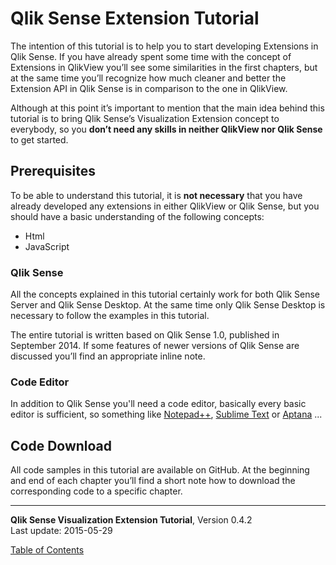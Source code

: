 # Qlik Sense Extension Tutorial



The intention of this tutorial is to help you to start developing Extensions in Qlik Sense. If you have already spent some time with the concept of Extensions in QlikView you’ll see some similarities in the first chapters, but at the same time you’ll recognize how much cleaner and better the Extension API in Qlik Sense is in comparison to the one in QlikView.

Although at this point it’s important to mention that the main idea behind this tutorial is to bring Qlik Sense’s Visualization Extension concept to everybody, so you **don’t need any skills in neither QlikView nor Qlik Sense** to get started.

## Prerequisites
To be able to understand this tutorial, it is **not necessary** that you have already developed any extensions in either QlikView or Qlik Sense, but you should have a basic understanding of the following concepts:

* Html
* JavaScript

### Qlik Sense
All the concepts explained in this tutorial certainly work for both Qlik Sense Server and Qlik Sense Desktop. At the same time only Qlik Sense Desktop is necessary to follow the examples in this tutorial.

The entire tutorial is written based on Qlik Sense 1.0, published in September 2014. If some features of newer versions of Qlik Sense are discussed you’ll find an appropriate inline note.

### Code Editor

In addition to Qlik Sense you'll need a code editor, basically every basic editor is sufficient, so something like [Notepad++](http://notepad-plus-plus.org/), [Sublime Text](http://www.sublimetext.com/) or [Aptana](http://www.aptana.com/) ...

## Code Download
All code samples in this tutorial are available on GitHub. At the beginning and end of each chapter you’ll find a short note how to download the corresponding code to a specific chapter.


---
**Qlik Sense Visualization Extension Tutorial**, Version 0.4.2<br/>
Last update: 2015-05-29<br/>

[Table of Contents](00-TOC.md)